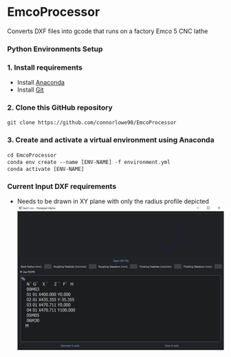 # EmcoProcessor
Converts DXF files into gcode that runs on a factory Emco 5 CNC lathe

### Python Environments Setup
### 1. Install requirements
- Install [Anaconda](https://docs.anaconda.com/anaconda/install/index.html)
- Install [Git](https://git-scm.com/book/en/v2/Getting-Started-Installing-Git)
### 2. Clone this GitHub repository
```
git clone https://github.com/connorlowe90/EmcoProcessor
```
### 3. Create and activate a virtual environment using Anaconda
```
cd EmcoProcessor
conda env create --name [ENV-NAME] -f environment.yml
conda activate [ENV-NAME]
```
### Current Input DXF requirements
- Needs to be drawn in XY plane with only the radius profile depicted
![imgageprocessing](https://github.com/connorlowe90/EmcoProcessor/blob/master/Test%20Output%20GUI%20Images/test%20taper%20dxf%20display2.PNG)
